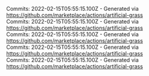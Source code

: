 Commits: 2022-02-15T05:55:15.100Z - Generated via https://github.com/marketplace/actions/artificial-grass
<br>
Commits: 2022-02-15T05:55:15.100Z - Generated via https://github.com/marketplace/actions/artificial-grass
<br>
Commits: 2022-02-15T05:55:15.100Z - Generated via https://github.com/marketplace/actions/artificial-grass
<br>
Commits: 2022-02-15T05:55:15.100Z - Generated via https://github.com/marketplace/actions/artificial-grass
<br>
Commits: 2022-02-15T05:55:15.100Z - Generated via https://github.com/marketplace/actions/artificial-grass
<br>

